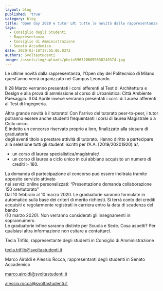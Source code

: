 ```yaml
---
layout: blog
published: 'true'
category: blog
title: 'Open day 2020 e tutor LM: tutte le novità dalla rappresentanza'
tags:
  - Consiglio degli Studenti
  - Rappresentanza
  - Consiglio di Amministrazione
  - Senato Accademico
date: 2020-03-18T17:55:06.837Z
authors: Svoltastudenti
image: /assets/img/uploads/photo5963206059638240374.jpg
---
```

<!--StartFragment-->

Le ultime novità dalla rappresentanza, l'Open day del Politecnico di Milano quest'anno verrà organizzato nel Campus Leonardo.

Il 28 Marzo verranno presentati i corsi afferenti al Test di Architettura e Design e alla prova di ammissione al corso di Urbanistica: Città Ambiente Paesaggio. Il 04 Aprile invece verranno presentati i corsi di Laurea afferenti al Test di Ingegneria.

Altra grande novità è il tutorato! Con l'arrivo del tutorato peer-to-peer, i tutor potranno essere anche studenti frequentanti i corsi di laurea Magistrale o a Ciclo unico.\
È indetto un concorso riservato proprio a loro, finalizzato alla stesura di graduatorie\
degli aventi titolo a prestare attività di tutorato. Hanno diritto a partecipare alla selezione tutti gli studenti iscritti per l’A.A. [2019/20201920) a:\
- un corso di laurea specialistica/magistrale;\
- un corso di laurea a ciclo unico in cui abbiano acquisito un numero di crediti > 180.

La domanda di partecipazione al concorso può essere inoltrata tramite apposito servizio attivato\
nei servizi online personalizzati: “Presentazione domanda collaborazione 150 ore/tutorato”\
Dal 10 febbraio al 10 marzo 2020. Le graduatorie saranno formulate in automatico sulla base dei criteri di merito richiesti. Si terrà conto dei crediti acquisiti e regolarmente registrati in carriera entro la data di scadenza del bando\
(10 marzo 2020). Non verranno considerati gli insegnamenti in soprannumero.\
Le graduatorie infine saranno distinte per Scuola e Sede. Cosa aspetti? Per qualsiasi altra informazione non esitare a contattarci.

Tecla Trifilò, rappresentante degli studenti in Consiglio di Amministrazione

tecla.trifilò@svoltastudenti.it

Marco Airoldi e Alessio Rocca, rappresentanti degli studenti in Senato Accademico

marco.airoldi@svoltastudenti.it

alessio.rocca@svoltastudenti.it



<!--EndFragment-->